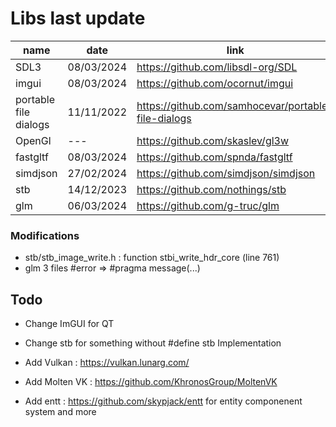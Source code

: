 # Libs last update

| name | date | link |
| - | - | - |
| SDL3 | 08/03/2024 | https://github.com/libsdl-org/SDL |
| imgui | 08/03/2024 | https://github.com/ocornut/imgui |
| portable file dialogs | 11/11/2022 | https://github.com/samhocevar/portable-file-dialogs |
| OpenGl | --- | https://github.com/skaslev/gl3w |
| fastgltf | 08/03/2024 | https://github.com/spnda/fastgltf |
| simdjson | 27/02/2024 | https://github.com/simdjson/simdjson |
| stb | 14/12/2023 | https://github.com/nothings/stb |
| glm | 06/03/2024 | https://github.com/g-truc/glm |

### Modifications

- stb/stb_image_write.h : function stbi_write_hdr_core (line 761)
- glm 3 files #error => #pragma message(...)

## Todo

- Change ImGUI for QT
- Change stb for something without #define stb Implementation

- Add Vulkan : https://vulkan.lunarg.com/ 
- Add Molten VK : https://github.com/KhronosGroup/MoltenVK

- Add entt : https://github.com/skypjack/entt for entity componenent system and more
